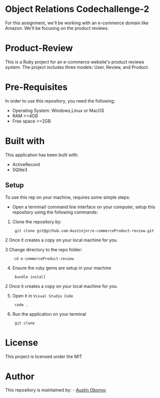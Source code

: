 # Object Relations Codechallenge-2
For this assignment, we'll be working with an e-commerce domain like Amazon. We'll be focusing on the product reviews.

# Product-Review
This is a Ruby project for an e-commerce website's product reviews system. The project includes three models: User, Review, and Product.

# Pre-Requisites
In order to use this repository, you need the following:
   - Operating System: Windows,Linux or MacOS
   - RAM >=4GB
   - Free space >=2GB

# Built with
This application has been built with:
   - ActiveRecord
   - SQlite3

## Setup
To use this rep on your machine, requires some simple steps:
- Open a terminal/ command line interface on your computer, setup this repository using the following commands:
1. Clone the repository by:

        git clone git@github.com:Austinjnr/e-commerceProduct-review.git

2 Once it creates a copy on your local machine for you.

3 Change directory to the repo folder:

        cd e-commerceProduct-review

4. Ensure the ruby gems are setup in your machine

        bundle install

2 Once it creates a copy on your local machine for you.

5. Open it in ``Visual Studio Code``

        code .

6. Run the application on your terminal 

        git clone 

# License
This project is licensed under the MIT

# Author
This repository is maintained by:
    - [Austin Obonyo](https://github.com/Austinjnr)